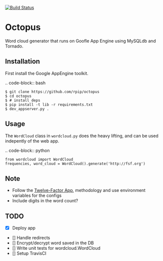 [![Build Status](https://travis-ci.org/rpip/octopus.svg?branch=master)](https://travis-ci.org/rpip/octopus)

Octopus
==========

Word cloud generator that runs on Goofle App Engine using MySQLdb and Tornado.

Installation
------------

First install the Google AppEngine toolkit.

.. code-block:: bash

    $ git clone https://github.com/rpip/octopus
    $ cd octopus
    $ # install deps
    $ pip install -t lib -r requirements.txt
    $ dev_appserver.py .

Usage
-----

The `WordCloud` class in `wordcloud.py` does the heavy lifting, and can be used indepently of the web app.

.. code-block:: python

    from wordcloud import WordCloud
    frequencies, word_cloud = WordCloud().generate('http://fsf.org')




Note
------
- Follow the [Twelve-Factor App](http://12factor.net/config), methodology and use environment variables for the configs
- Include digits in the word count?


TODO
------
- [x] Deploy app
- [] Handle redirects
- [] Encrypt/decrypt word saved in the DB
- [] Write unit tests for wordcloud.WordCloud
- [] Setup TravisCI
